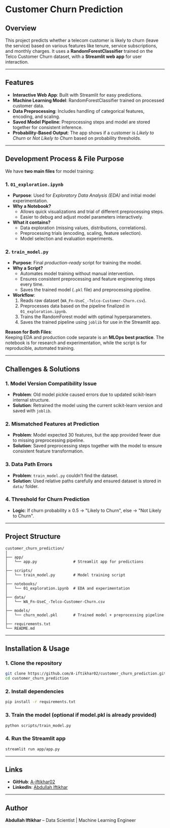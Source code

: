 # Customer Churn Prediction

## Overview
This project predicts whether a telecom customer is likely to churn (leave the service) based on various features like tenure, service subscriptions, and monthly charges. It uses a **RandomForestClassifier** trained on the Telco Customer Churn dataset, with a **Streamlit web app** for user interaction.

---

## Features
- **Interactive Web App**: Built with Streamlit for easy predictions.
- **Machine Learning Model**: RandomForestClassifier trained on processed customer data.
- **Data Preprocessing**: Includes handling of categorical features, encoding, and scaling.
- **Saved Model Pipeline**: Preprocessing steps and model are stored together for consistent inference.
- **Probability-Based Output**: The app shows if a customer is *Likely to Churn* or *Not Likely to Churn* based on probability thresholds.

---

## Development Process & File Purpose

We have **two main files** for model training:

### 1. `01_exploration.ipynb`
- **Purpose**: Used for *Exploratory Data Analysis (EDA)* and initial model experimentation.
- **Why a Notebook?**
  - Allows quick visualizations and trial of different preprocessing steps.
  - Easier to debug and adjust model parameters interactively.
- **What it contains?**
  - Data exploration (missing values, distributions, correlations).
  - Preprocessing trials (encoding, scaling, feature selection).
  - Model selection and evaluation experiments.

### 2. `train_model.py`
- **Purpose**: Final *production-ready* script for training the model.
- **Why a Script?**
  - Automates model training without manual intervention.
  - Ensures consistent preprocessing and feature engineering steps every time.
  - Saves the trained model (`.pkl` file) and preprocessing pipeline.
- **Workflow**:
  1. Reads raw dataset (`WA_Fn-UseC_-Telco-Customer-Churn.csv`).
  2. Preprocesses data based on the pipeline finalized in `01_exploration.ipynb`.
  3. Trains the RandomForest model with optimal hyperparameters.
  4. Saves the trained pipeline using `joblib` for use in the Streamlit app.

**Reason for Both Files**:  
Keeping EDA and production code separate is an **MLOps best practice**. The notebook is for research and experimentation, while the script is for reproducible, automated training.

---

## Challenges & Solutions

### 1. **Model Version Compatibility Issue**
- **Problem**: Old model pickle caused errors due to updated scikit-learn internal structure.
- **Solution**: Retrained the model using the current scikit-learn version and saved with `joblib`.

### 2. **Mismatched Features at Prediction**
- **Problem**: Model expected 30 features, but the app provided fewer due to missing preprocessing pipeline.
- **Solution**: Saved preprocessing steps together with the model to ensure consistent feature transformation.

### 3. **Data Path Errors**
- **Problem**: `train_model.py` couldn’t find the dataset.
- **Solution**: Used relative paths carefully and ensured dataset is stored in `data/` folder.

### 4. **Threshold for Churn Prediction**
- **Logic**: If churn probability ≥ 0.5 → "Likely to Churn", else → "Not Likely to Churn".

---

## Project Structure
```
customer_churn_prediction/
│
├── app/
│   └── app.py                # Streamlit app for predictions
│
├── scripts/
│   └── train_model.py        # Model training script
│
├── notebooks/
│   └── 01_exploration.ipynb  # EDA and experimentation
│
├── data/
│   └── WA_Fn-UseC_-Telco-Customer-Churn.csv
│
├── models/
│   └── churn_model.pkl       # Trained model + preprocessing pipeline
│
├── requirements.txt
└── README.md
```

---

## Installation & Usage

### 1. Clone the repository
```bash
git clone https://github.com/A-iftikhar02/customer_churn_prediction.git
cd customer_churn_prediction
```

### 2. Install dependencies
```bash
pip install -r requirements.txt
```

### 3. Train the model (optional if model.pkl is already provided)
```bash
python scripts/train_model.py
```

### 4. Run the Streamlit app
```bash
streamlit run app/app.py
```

---

## Links
- **GitHub**: [A-iftikhar02](https://github.com/A-iftikhar02)
- **LinkedIn**: [Abdullah Iftikhar](https://www.linkedin.com/in/abdullah-iftikhar-a67986322/)

---

## Author
**Abdullah Iftikhar** – Data Scientist | Machine Learning Engineer
